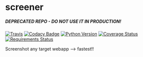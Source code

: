 # screener

##### DEPRECATED REPO - DO NOT USE IT IN PRODUCTION!
[![Travis](https://img.shields.io/travis/netanelravid/screener.svg?branch=master)](https://travis-ci.org/netanelravid/screener)
[![Codacy Badge](https://api.codacy.com/project/badge/Grade/888ad1237dcf4ba982536b81f6b1ea7a)](https://www.codacy.com/app/netanelravid/screener/dashboard)
[![Python Version](https://img.shields.io/badge/python-v2.7-brightgreen.svg)](https://github.com/netanelravid/screener/)
[![Coverage Status](https://coveralls.io/repos/github/netanelravid/screener/badge.svg?branch=master)](https://coveralls.io/github/netanelravid/screener?branch=master)
[![Requirements Status](https://requires.io/github/netanelravid/screener/requirements.svg?branch=master)](https://requires.io/github/netanelravid/screener/requirements/?branch=master)

Screenshot any target webapp --> fastest!!
